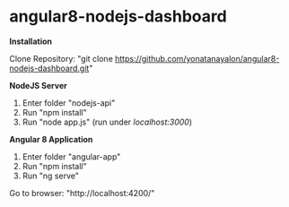 # angular8-nodejs-dashboard

**Installation**

Clone Repository: "git clone https://github.com/yonatanayalon/angular8-nodejs-dashboard.git"

**NodeJS Server**
1. Enter folder "nodejs-api"
2. Run "npm install"
3. Run "node app.js" (run under *localhost:3000*)

**Angular 8 Application**
1. Enter folder "angular-app"
2. Run "npm install"
3. Run "ng serve"

Go to browser: "http://localhost:4200/"
